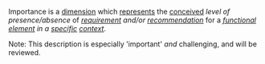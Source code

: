 Importance is a [dimension](https://github.com/gcassel/Modular-Organization-Terminology/blob/master/terms/dimension.md) which [represents](https://github.com/gcassel/Modular-Organization-Terminology/blob/master/terms/representation.md) the [conceived](https://github.com/gcassel/Modular-Organization-Terminology/blob/master/terms/concept.md) *level of presence/absence* of *[requirement](https://github.com/gcassel/Modular-Organization-Terminology/blob/master/terms/requirement.md) and/or [recommendation](https://github.com/gcassel/Modular-Organization-Terminology/blob/master/terms/recommendation.md)* for a *[functional](https://github.com/gcassel/Modular-Organization-Terminology/blob/master/terms/function.md) [element](https://github.com/gcassel/Modular-Organization-Terminology/blob/master/terms/element.md) in a [specific](https://github.com/gcassel/Modular-Organization-Terminology/blob/master/terms/specific.md) [context](https://github.com/gcassel/Modular-Organization-Terminology/blob/master/terms/context.md)*. 

Note: This description is especially 'important' *and* challenging, and will be reviewed.

